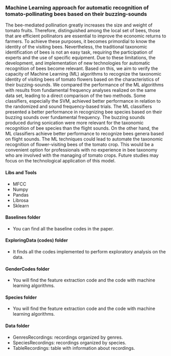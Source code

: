 ### Machine Learning approach for automatic recognition of tomato-pollinating bees based on their buzzing-sounds

The bee-mediated pollination greatly increases the size and weight of tomato fruits. Therefore, distinguished among the local set of bees, those that are efficient pollinators are essential to improve the economic returns to farmers. To achieve these purposes, it becomes primordial to know the identity of the visiting bees. Nevertheless, the traditional taxonomic identification of bees is not an easy task, requiring the participation of experts and the use of specific equipment. Due to these limitations, the development, and implementation of new technologies for automatic recognition of bees become relevant. Based on this, we aim to verify the capacity of Machine Learning (ML) algorithms to recognize the taxonomic identity of visiting bees of tomato flowers based on the characteristics of their buzzing-sounds. We compared the performance of the ML algorithms with results from fundamental frequency analyses realized on the same data set, leading to a direct comparison of the two methods. Some classifiers, especially the SVM, achieved better performance in relation to the randomized and sound frequency-based trials. The ML classifiers presented a better performance in recognizing bee species based on their buzzing sounds over fundamental frequency. The buzzing sounds produced during sonication were more relevant for the taxonomic recognition of bee species than the flight sounds. On the other hand, the ML classifiers achieve better performance to recognize bees genera based on flight sounds. The ML techniques could lead to automate the taxonomic recognition of flower-visiting bees of the tomato crop. This would be a convenient option for professionals with no experience in bee taxonomy who are involved with the managing of tomato crops.
Future studies may focus on the technological application of this model.

#### Libs and Tools
- MFCC
- Numpy
- Pandas
- Librosa
- Sklearn

#### Baselines folder
- You can find all the baseline codes in the paper.

#### ExploringData (codes) folder
- It finds all the codes implemented to perform exploratory analysis on the data.

#### GenderCodes folder
- You will find the feature extraction code and the code with machine learning algorithms.

#### Species folder
- You will find the feature extraction code and the code with machine learning algorithms.

#### Data folder
- GenresRecordings: recordings organized by genres.
- SpeciesRecordings: recordings organized by species.
- TableRecordings: table with information about recordings.
